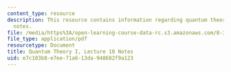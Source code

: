 ```yaml
---
content_type: resource
description: This resource contains information regarding quantum theory I, lecture
  notes.
file: /media/https%3A/open-learning-course-data-rc.s3.amazonaws.com/8-321-quantum-theory-i-fall-2017/e7c103b8e7ee71a613da948682f9a123_MIT8_321F17_lec10.pdf
file_type: application/pdf
resourcetype: Document
title: Quantum Theory I, Lecture 10 Notes
uid: e7c103b8-e7ee-71a6-13da-948682f9a123
---
```

